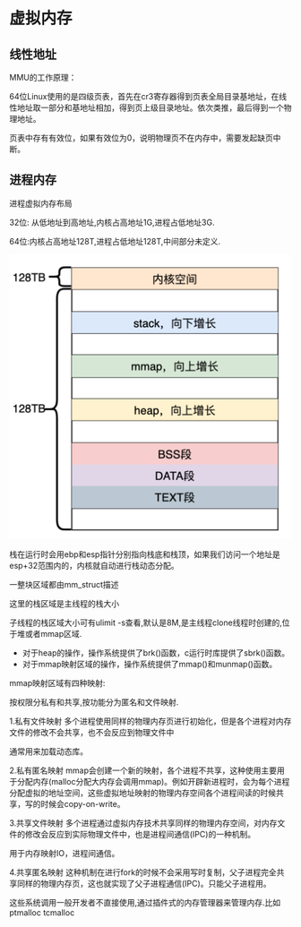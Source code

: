 # 虚拟内存

## 线性地址

MMU的工作原理：

64位Linux使用的是四级页表，首先在cr3寄存器得到页表全局目录基地址，在线性地址取一部分和基地址相加，得到页上级目录地址。依次类推，最后得到一个物理地址。

页表中存有有效位，如果有效位为0，说明物理页不在内存中，需要发起缺页中断。

## 进程内存

进程虚拟内存布局

32位: 从低地址到高地址,内核占高地址1G,进程占低地址3G.

64位:内核占高地址128T,进程占低地址128T,中间部分未定义.

![进程内存布局](/%E6%93%8D%E4%BD%9C%E7%B3%BB%E7%BB%9F/assets/%E8%BF%9B%E7%A8%8B%E5%86%85%E5%AD%98%E5%B8%83%E5%B1%80.png)

栈在运行时会用ebp和esp指针分别指向栈底和栈顶，如果我们访问一个地址是esp+32范围内的，内核就自动进行栈动态分配。

一整块区域都由mm_struct描述

这里的栈区域是主线程的栈大小

子线程的栈区域大小可有ulimit -s查看,默认是8M,是主线程clone线程时创建的,位于堆或者mmap区域.

* 对于heap的操作，操作系统提供了brk()函数，c运行时库提供了sbrk()函数。
* 对于mmap映射区域的操作，操作系统提供了mmap()和munmap()函数。

mmap映射区域有四种映射:

按权限分私有和共享,按功能分为匿名和文件映射.

1.私有文件映射
多个进程使用同样的物理内存页进行初始化，但是各个进程对内存文件的修改不会共享，也不会反应到物理文件中

通常用来加载动态库。

2.私有匿名映射
mmap会创建一个新的映射，各个进程不共享，这种使用主要用于分配内存(malloc分配大内存会调用mmap)。例如开辟新进程时，会为每个进程分配虚拟的地址空间，这些虚拟地址映射的物理内存空间各个进程间读的时候共享，写的时候会copy-on-write。

3.共享文件映射
多个进程通过虚拟内存技术共享同样的物理内存空间，对内存文件的修改会反应到实际物理文件中，也是进程间通信(IPC)的一种机制。

用于内存映射IO，进程间通信。

4.共享匿名映射
这种机制在进行fork的时候不会采用写时复制，父子进程完全共享同样的物理内存页，这也就实现了父子进程通信(IPC)。只能父子进程用。


这些系统调用一般开发者不直接使用,通过插件式的内存管理器来管理内存.比如ptmalloc tcmalloc
